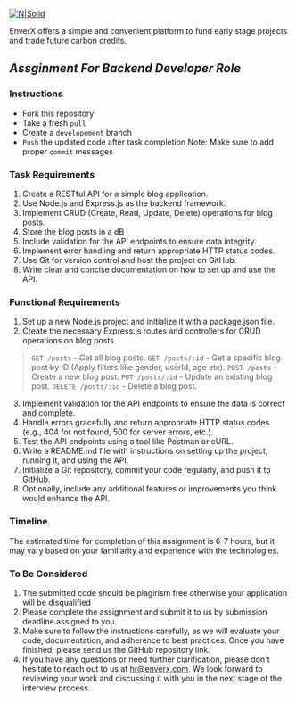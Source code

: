 [![N|Solid](https://www.enverx.com/wp-content/themes/scr/img/content/enverx.svg)](https://www.enverx.com/)

EnverX offers a simple and convenient platform to fund early stage projects
and trade future carbon credits.

## _Assginment For Backend Developer Role_

### Instructions
- Fork this repository
- Take a fresh `pull`
- Create a `developement` branch
- `Push` the updated code after task completion
Note: Make sure to add proper `commit` messages

### Task Requirements
1. Create a RESTful API for a simple blog application.
2. Use Node.js and Express.js as the backend framework.
3. Implement CRUD (Create, Read, Update, Delete) operations for blog posts.
4. Store the blog posts in a dB
5. Include validation for the API endpoints to ensure data integrity.
6. Implement error handling and return appropriate HTTP status codes.
7. Use Git for version control and host the project on GitHub.
8. Write clear and concise documentation on how to set up and use the API.

### Functional Requirements
1. Set up a new Node.js project and initialize it with a package.json file.
2. Create the necessary Express.js routes and controllers for CRUD operations on blog posts.

> `GET /posts` - Get all blog posts.
> `GET /posts/:id` - Get a specific blog post by ID (Apply filters like gender, userId, age etc).
> `POST /posts` - Create a new blog post.
> `PUT /posts/:id` - Update an existing blog post.
> `DELETE /posts/:id` - Delete a blog post.

3. Implement validation for the API endpoints to ensure the data is correct and complete.
4. Handle errors gracefully and return appropriate HTTP status codes (e.g., 404 for not found, 500 for server errors, etc.).
5. Test the API endpoints using a tool like Postman or cURL.
6. Write a README.md file with instructions on setting up the project, running it, and using the API.
7. Initialize a Git repository, commit your code regularly, and push it to GitHub.
8. Optionally, include any additional features or improvements you think would enhance the API.

### Timeline
The estimated time for completion of this assignment is 6-7 hours, but it may vary based on your familiarity and experience with the technologies.

### To Be Considered
1. The submitted code should be plagirism free otherwise your application will be disqualified
2. Please complete the assignment and submit it to us by submission deadline assigned to you. 
3. Make sure to follow the instructions carefully, as we will evaluate your code, documentation, and adherence to best practices. Once you have finished, please send us the GitHub repository link.
4. If you have any questions or need further clarification, please don't hesitate to reach out to us at hr@enverx.com. We look forward to reviewing your work and discussing it with you in the next stage of the interview process.
